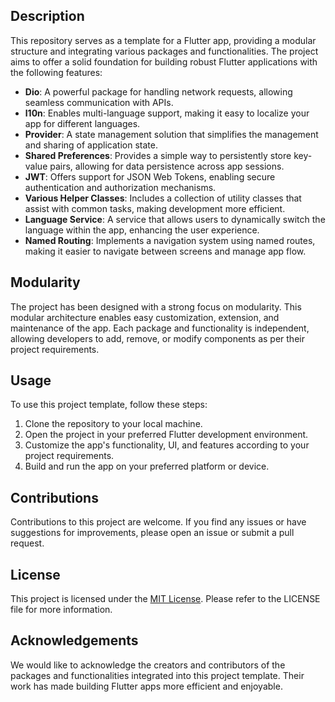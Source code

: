 
## Description

This repository serves as a template for a Flutter app, providing a modular structure and integrating various packages and functionalities. The project aims to offer a solid foundation for building robust Flutter applications with the following features:

-   **Dio**: A powerful package for handling network requests, allowing seamless communication with APIs.
-   **l10n**: Enables multi-language support, making it easy to localize your app for different languages.
-   **Provider**: A state management solution that simplifies the management and sharing of application state.
-   **Shared Preferences**: Provides a simple way to persistently store key-value pairs, allowing for data persistence across app sessions.
-   **JWT**: Offers support for JSON Web Tokens, enabling secure authentication and authorization mechanisms.
-   **Various Helper Classes**: Includes a collection of utility classes that assist with common tasks, making development more efficient.
-   **Language Service**: A service that allows users to dynamically switch the language within the app, enhancing the user experience.
-   **Named Routing**: Implements a navigation system using named routes, making it easier to navigate between screens and manage app flow.

## Modularity

The project has been designed with a strong focus on modularity. This modular architecture enables easy customization, extension, and maintenance of the app. Each package and functionality is independent, allowing developers to add, remove, or modify components as per their project requirements.

## Usage

To use this project template, follow these steps:

1.  Clone the repository to your local machine.
2.  Open the project in your preferred Flutter development environment.
3.  Customize the app's functionality, UI, and features according to your project requirements.
4.  Build and run the app on your preferred platform or device.

## Contributions

Contributions to this project are welcome. If you find any issues or have suggestions for improvements, please open an issue or submit a pull request.

## License

This project is licensed under the [MIT License](https://chat.openai.com/link-to-license). Please refer to the LICENSE file for more information.

## Acknowledgements

We would like to acknowledge the creators and contributors of the packages and functionalities integrated into this project template. Their work has made building Flutter apps more efficient and enjoyable.